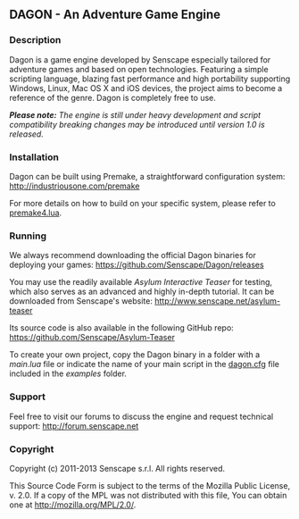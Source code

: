 ## DAGON - An Adventure Game Engine

### Description

Dagon is a game engine developed by Senscape especially tailored for adventure
games and based on open technologies. Featuring a simple scripting language,
blazing fast performance and high portability supporting Windows, Linux, Mac
OS X and iOS devices, the project aims to become a reference of the genre. Dagon
is completely free to use.

_**Please note:** The engine is still under heavy development and script
compatibility breaking changes may be introduced until version 1.0 is released._

### Installation

Dagon can be built using Premake, a straightforward configuration system:
http://industriousone.com/premake

For more details on how to build on your specific system, please refer to
[premake4.lua](premake4.lua).

### Running

We always recommend downloading the official Dagon binaries for deploying your
games: 
https://github.com/Senscape/Dagon/releases

You may use the readily available _Asylum Interactive Teaser_ for testing, which also serves as an advanced and highly in-depth tutorial. It can be downloaded
from Senscape's website:
http://www.senscape.net/asylum-teaser

Its source code is also available in the following GitHub repo:
https://github.com/Senscape/Asylum-Teaser

To create your own project, copy the Dagon binary in a folder with a _main.lua_
file or indicate the name of your main script in the
[dagon.cfg](examples/dagon.cfg) file included in the _examples_ folder.

### Support

Feel free to visit our forums to discuss the engine and request technical
support:
http://forum.senscape.net

### Copyright

Copyright (c) 2011-2013 Senscape s.r.l.
All rights reserved.

This Source Code Form is subject to the terms of the Mozilla Public License, v.
2.0. If a copy of the MPL was not distributed with this file, You can obtain one
at http://mozilla.org/MPL/2.0/.
